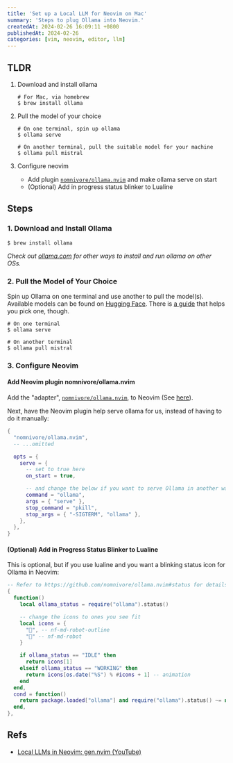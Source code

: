 ```yaml
---
title: 'Set up a Local LLM for Neovim on Mac'
summary: 'Steps to plug Ollama into Neovim.'
createdAt: 2024-02-26 16:09:11 +0800
publishedAt: 2024-02-26
categories: [vim, neovim, editor, llm]
---
```


## TLDR

1. Download and install ollama

   ```shell
   # For Mac, via homebrew
   $ brew install ollama
   ```

2. Pull the model of your choice

   ```shell
   # On one terminal, spin up ollama
   $ ollama serve

   # On another terminal, pull the suitable model for your machine
   $ ollama pull mistral
   ```

3. Configure neovim

   - Add plugin [`nomnivore/ollama.nvim`](https://github.com/nomnivore/ollama.nvim) and make ollama serve on start
   - (Optional) Add in progress status blinker to Lualine

## Steps

### 1. Download and Install Ollama

```shell
$ brew install ollama
```

_Check out [ollama.com](https://ollama.com/download) for other ways to install and run ollama on other OSs._

### 2. Pull the Model of Your Choice

Spin up Ollama on one terminal and use another to pull the model(s). Available models can be found on [Hugging Face](https://huggingface.co/models). There is [a guide](https://github.com/ex3ndr/llama-coder/tree/996ac715cb722ab7253b217576c66a6311fbd32e?tab=readme-ov-file#models) that helps you pick one, though.

```shell
# On one terminal
$ ollama serve

# On another terminal
$ ollama pull mistral
```

### 3. Configure Neovim

#### Add Neovim plugin nomnivore/ollama.nvim

Add the "adapter", [`nomnivore/ollama.nvim`](https://github.com/nomnivore/ollama.nvim), to Neovim (See [here](https://github.com/nomnivore/ollama.nvim#installation)).

Next, have the Neovim plugin help serve ollama for us, instead of having to do it manually:

```lua
{
  "nomnivore/ollama.nvim",
  -- ...omitted

  opts = {
    serve = {
      -- set to true here
      on_start = true,

      -- and change the below if you want to serve Ollama in another way
      command = "ollama",
      args = { "serve" },
      stop_command = "pkill",
      stop_args = { "-SIGTERM", "ollama" },
    },
  },
}
```

#### (Optional) Add in Progress Status Blinker to Lualine

This is optional, but if you use lualine and you want a blinking status icon for Ollama in Neovim:

```lua
-- Refer to https://github.com/nomnivore/ollama.nvim#status for details
{
  function()
    local ollama_status = require("ollama").status()

    -- change the icons to ones you see fit
    local icons = {
      "󱙺", -- nf-md-robot-outline
      "󰚩" -- nf-md-robot
    }

    if ollama_status == "IDLE" then
      return icons[1]
    elseif ollama_status == "WORKING" then
      return icons[os.date("%S") % #icons + 1] -- animation
    end
  end,
  cond = function()
    return package.loaded["ollama"] and require("ollama").status() ~= nil
  end,
},
```

## Refs

- [Local LLMs in Neovim: gen.nvim (YouTube)](https://www.youtube.com/watch?v=FIZt7MinpMY)
